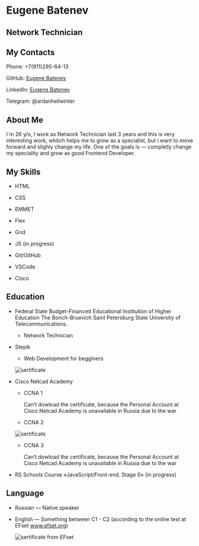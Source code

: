 # Eugene Batenev
Network Technician
---
## My Contacts
Phone: +7(911)295-64-13

GitHub: [Eugene Batenev](https://github.com/EugeneBatenev)

LinkedIn: [Eugene Batenev](https://www.linkedin.com/in/eugene-batenev-977126236/)

Telegram: @ardanhellwinter

About Me
---
I`m 26 y/o, I work as Network Technician last 3 years and this is very interesting work, whitch helps me to grow as a specialist, 
but i want to move forward and slighly change my life. One of the goals is — completly change my speciality and grow as good Frontend Developer.

My Skills
---
* HTML

* CSS

* EMMET

* Flex

* Grid

* JS (in progress)

* Git/GitHub

* VSCode

* Cisco



Education
---
* Federal State Budget-Financed Educational Institution of Higher Education The Bonch-Bruevich Saint Petersburg State University of Telecommunications.
    * Network Technician
* Stepik
    * Web Development for begginers 


    ![sertificate](https://user-images.githubusercontent.com/73171575/172600098-9bfe3130-3cca-417f-af79-2b1e2ae073f1.png)
   
* Cisco Netcad Academy
    * CCNA 1
    
      Сan’t dowload the certificate, because the Personal Account at Cisco Netcad Academy is unavailable in Russia due to the war
      
    * CCNA 2 
   
    ![sertificate](https://user-images.githubusercontent.com/73171575/172601473-ae87b74c-fdf5-46bb-99af-f9f8d5a60424.png)
    
    * CCNA 3 
      
      Сan’t dowload the certificate, because the Personal Account at Cisco Netcad Academy is unavailable in Russia due to the war
     
* RS Schools Course «JavaScript/Front-end. Stage 0» (in progress)

Language
---
* Russian — Native speaker
* English — Something between C1 - C2 (according to the online test at EFset www.efset.org)

    ![sertificate from EFset](https://user-images.githubusercontent.com/73171575/172602986-861fdf0a-f8bd-4f91-ae38-c73ab483671f.jpg)


